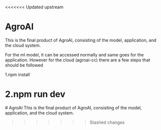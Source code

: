 <<<<<<< Updated upstream
# AgroAI
This is the final product of AgroAI, consisting of the model, application, and the cloud system.

For the ml model, it can be accessed normally and same goes for the application. However for the cloud (agroai-cc) there are a few steps that should be followed
 
1.npm install
 
2.npm run dev
=======
﻿# AgroAI This is the final product of AgroAI, consisting of the model, application, and the cloud system.
>>>>>>> Stashed changes
